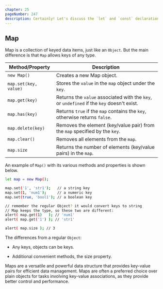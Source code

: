 ```yaml
---
chapter: 25
pageNumber: 247
description: Certainly! Let's discuss the `let` and `const` declarations in the context of ES6 (ECMAScript 2015) and compare them to their ES5 counterparts.
---
```


## Map

Map is a collection of keyed data items, just like an `Object`. But the main difference is that `Map` allows keys of any type.

| Method/Property       | Description                                                                               |
| --------------------- | ----------------------------------------------------------------------------------------- |
| `new Map()`           | Creates a new Map object.                                                                 |
| `map.set(key, value)` | Stores the `value` in the `map` object under the `key`.                                   |
| `map.get(key)`        | Returns the `value` associated with the `key`, or `undefined` if the `key` doesn't exist. |
| `map.has(key)`        | Returns `true` if the `map` contains the `key`, otherwise returns `false`.                |
| `map.delete(key)`     | Removes the element (key/value pair) from the `map` specified by the `key`.               |
| `map.clear()`         | Removes all elements from the `map`.                                                      |
| `map.size`            | Returns the number of elements (key/value pairs) in the `map`.                            |

An example of `Map()` with its various methods and properties is shown below.

```sh
let map = new Map();

map.set('1', 'str1');   // a string key
map.set(1, 'num1');     // a numeric key
map.set(true, 'bool1'); // a boolean key

// remember the regular Object? it would convert keys to string
// Map keeps the type, so these two are different:
alert( map.get(1)   ); // 'num1'
alert( map.get('1') ); // 'str1'

alert( map.size ); // 3
```

The differences from a regular `Object`:

* Any keys, objects can be keys.

* Additional convenient methods, the size property.

Maps are a versatile and powerful data structure that provides key-value pairs for efficient data management.
Maps are often a preferred choice over plain objects for tasks involving key-value associations, as they provide better control and performance.
